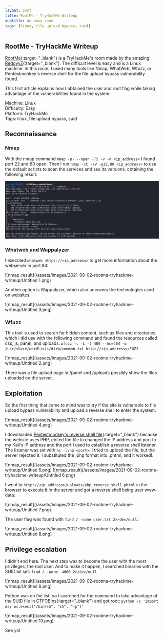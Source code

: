 ```yaml
---
layout: post
title: RootMe - TryHackMe Writeup
subtitle: An easy room
tags: [linux, file upload bypass, suid]
---
```

## RootMe - TryHackMe Writeup
[RootMe](https://tryhackme.com/room/rrootme){:target="_blank"} is a TryHackMe's room made by the amazing [ReddyyZ](https://tryhackme.com/p/ReddyyZ){:target="_blank"}. The difficult level is easy and is a Linux machine. 
In this room, I used many tools like Nmap, WhatWeb, Wfuzz, or Pentestmonkey's reverse shell for the file upload bypass vulnerability found.

This first article explains how I obtained the user and root flag while taking advantage of the vulnerabilities found in the system.

Machine: Linux\
Difficulty: Easy\
Platform: TryHackMe\
Tags: linux, file upload bypass, suid

## Reconnaissance
### Nmap
With the nmap command `nmap -p- --open -T5 -v -n <ip_address>` I found port 22 and 80 open. Then I run `nmap -sC -sV -p22,80 <ip_address>` to use the default scripts to scan the services and see its versions, obtaining the following result:

![nmap_result](/assets/images/2021-09-02-rootme-tryhackme-writeup/Untitled.png)

### Whatweb and Wappalyzer
I executed `whatweb https://<ip_address>` to get more information about the webserver in port 80:

![nmap_result](/assets/images/2021-09-02-rootme-tryhackme-writeup/Untitled 1.png)

Another option is Wappalyzer, which also uncovers the technologies used on websites:

![nmap_result](/assets/images/2021-09-02-rootme-tryhackme-writeup/Untitled 3.png)

### Wfuzz

This tool is used to search for hidden content, such as files and directories, which I did use with the following command and found the resources called css, js, panel, and uploads:
`wfuzz -c -L -t 400 --hc=404 -w /usr/share/wordlists/dirb/common.txt http://<ip_address>/FUZZ`

![nmap_result](/assets/images/2021-09-02-rootme-tryhackme-writeup/Untitled 2.png)

There was a file upload page in /panel and /uploads possibly show the files uploaded on the server.

## Exploitation 

So the first thing that came to mind was to try if the site is vulnerable to file upload bypass vulnerability and upload a reverse shell to enter the system.

![nmap_result](/assets/images/2021-09-02-rootme-tryhackme-writeup/Untitled 4.png)

I downloaded [Pentestmonkey's reverse shell file](https://github.com/pentestmonkey/php-reverse-shell/blob/master/php-reverse-shell.php){:target="_blank"} because the website uses PHP, edited the file to changed the IP address and port to my Kali's IP address and the port I used to establish a reverse shell listener. The listener was set with `nc -lvnp <port>`.
I tried to upload the file, but the server rejected it.  I substituted the .php format into .phtml, and it worked!. 

![nmap_result](/assets/images/2021-09-02-rootme-tryhackme-writeup/Untitled 5.png)
![nmap_result](/assets/images/2021-09-02-rootme-tryhackme-writeup/Untitled 6.png)

I went to `http://<ip_address>/uploads/php_reverse_shell.phtml` in the browser to execute it in the server and got a reverse shell being user www-data:

![nmap_result](/assets/images/2021-09-02-rootme-tryhackme-writeup/Untitled 7.png)

The user flag was found with `find / -name user.txt 2>/dev/null`:

![nmap_result](/assets/images/2021-09-02-rootme-tryhackme-writeup/Untitled 8.png)

## Privilege escalation

I didn't end here. The next step was to become the user with the most privileges, the root user. And to make it happen, I searched binaries with the SUID bit set:
`find / -perm -4000 2>/dev/null`

![nmap_result](/assets/images/2021-09-02-rootme-tryhackme-writeup/Untitled 9.png)

Python was on the list, so I searched for the command to take advantage of the SUID file in [GTFOBins](https://gtfobins.github.io/){:target="_blank"} and got root: `python -c 'import os; os.execl("/bin/sh", "sh", "-p")'`

![nmap_result](/assets/images/2021-09-02-rootme-tryhackme-writeup/Untitled 10.png)


See ya!
